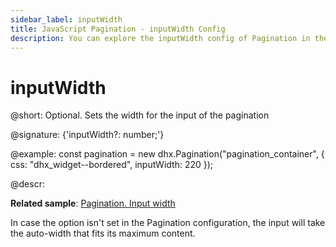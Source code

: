 ```yaml
---
sidebar_label: inputWidth
title: JavaScript Pagination - inputWidth Config 
description: You can explore the inputWidth config of Pagination in the documentation of the DHTMLX JavaScript UI library. Browse developer guides and API reference, try out code examples and live demos, and download a free 30-day evaluation version of DHTMLX Suite.
---
```


# inputWidth

@short: Optional. Sets the width for the input of the pagination

@signature: {'inputWidth?: number;'}

@example:
const pagination = new dhx.Pagination("pagination_container", {
    css: "dhx_widget--bordered",
    inputWidth: 220 
});

@descr:

**Related sample**: [Pagination. Input width](https://snippet.dhtmlx.com/1fttbjh9)

In case the option isn't set in the Pagination configuration, the input will take the auto-width that fits its maximum content.

[comment]: # (@related: pagination/configuration.md#input-width)
